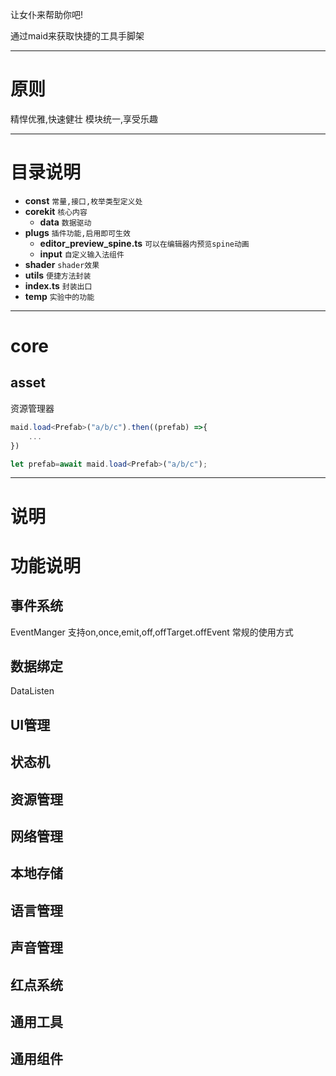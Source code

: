 让女仆来帮助你吧!

通过maid来获取快捷的工具手脚架

---

# 原则

精悍优雅,快速健壮
模块统一,享受乐趣

---


# 目录说明

- **const**  `常量,接口,枚举类型定义处`
- **corekit** `核心内容`
    - **data**  `数据驱动`
- **plugs** `插件功能,启用即可生效`
    - **editor_preview_spine.ts** `可以在编辑器内预览spine动画`
    - **input** `自定义输入法组件`
- **shader** `shader效果`
- **utils**  `便捷方法封装`
- **index.ts** `封装出口`
- **temp**  `实验中的功能`
---

# core
## asset
资源管理器
```ts
maid.load<Prefab>("a/b/c").then((prefab) =>{
    ...
})

let prefab=await maid.load<Prefab>("a/b/c");
```

---
# 说明

# 功能说明

## 事件系统
EventManger
支持on,once,emit,off,offTarget.offEvent
常规的使用方式

## 数据绑定
DataListen

## UI管理

## 状态机

## 资源管理

## 网络管理

## 本地存储

## 语言管理

## 声音管理

## 红点系统

## 通用工具

## 通用组件
